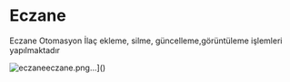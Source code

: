 # Eczane
Eczane Otomasyon
İlaç ekleme, silme, güncelleme,görüntüleme işlemleri yapılmaktadır

![eczane](https://user-images.githubusercontent.com/50769743/71313119-6be90c80-2445-11ea-9831-f4b0d085b806.png)eczane.png…]()
